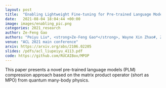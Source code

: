 ```yaml
---
layout: post
title:  "Enabling Lightweight Fine-tuning for Pre-trained Language Model Compression based on Matrix Product Operators"
date:   2021-08-04 18:04:44 +00:00
image: images/enabling_pic.png
categories: 2021_research
author: Ze-Feng Gao
authors: "Peiyu Liu*, <strong>Ze-Feng Gao*</strong>, Wayne Xin Zhao#, Z.Y. Xie, Zhong-Yi Lu#，Ji-Rong Wen"
venue: "ACL 2021 main conference"
arxiv: https://arxiv.org/abs/2106.02205
slides: /pdfs/acl_liupeiyu_4113.pdf
code: https://github.com/RUCAIBox/MPOP
---
```

This paper presents a novel pre-trained language models (PLM) compression approach based on the matrix product operator (short as MPO) from quantum many-body physics.